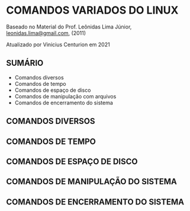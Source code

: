 # COMANDOS VARIADOS DO LINUX

Baseado no Material do Prof. Leônidas Lima Júnior, leonidas.lima@gmail.com, (2011)

Atualizado por Vinicius Centurion em 2021

## SUMÁRIO
* Comandos diversos
* Comandos de tempo
* Comandos de espaço de disco
* Comandos de manipulação com arquivos
* Comandos de encerramento do sistema

## COMANDOS DIVERSOS

## COMANDOS DE TEMPO

## COMANDOS DE ESPAÇO DE DISCO

## COMANDOS DE MANIPULAÇÃO DO SISTEMA

## COMANDOS DE ENCERRAMENTO DO SISTEMA
